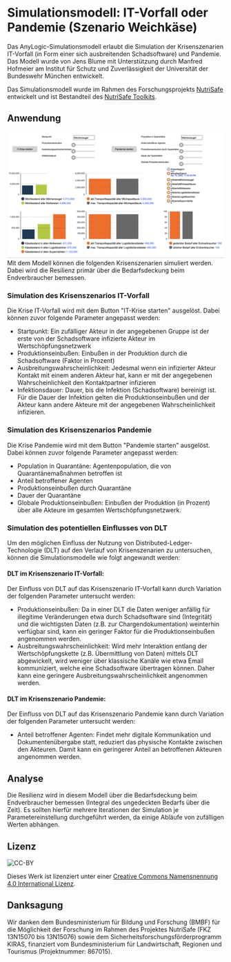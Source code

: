 # Simulationsmodell: IT-Vorfall oder Pandemie (Szenario Weichkäse)
Das AnyLogic-Simulationsmodell erlaubt die Simulation der Krisenszenarien IT-Vorfall (in Form einer sich ausbreitenden Schadsoftware) und Pandemie. Das Modell wurde von Jens Blume mit Unterstützung durch Manfred Hofmeier am Institut für Schutz und Zuverlässigkeit der Universität der Bundeswehr München entwickelt.

Das Simulationsmodell wurde im Rahmen des Forschungsprojekts [NutriSafe](https://nutrisafe.de) entwickelt und ist Bestandteil des [NutriSafe Toolkits](https://nutrisafe.de/toolkit).

## Anwendung
![Screenshot](../screenshots/mdl_screenshot_weichkaese_it-vorfall_pandemie.png)
Mit dem Modell können die folgenden Krisenszenarien simuliert werden. Dabei wird die Resilienz primär über die Bedarfsdeckung beim Endverbraucher bemessen.

### Simulation des Krisenszenarios IT-Vorfall
Die Krise IT-Vorfall wird mit dem Button "IT-Krise starten" ausgelöst. Dabei können zuvor folgende Parameter angepasst werden:

* Startpunkt: Ein zufälliger Akteur in der angegebenen Gruppe ist der erste von der Schadsoftware infizierte Akteur im Wertschöpfungsnetzwerk
* Produktionseinbußen: Einbußen in der Produktion durch die Schadsoftware (Faktor in Prozent)
* Ausbreitungswahrscheinlichkeit: Jedesmal wenn ein infizierter Akteur Kontakt mit einem anderen Akteur hat, kann er mit der angegebenen Wahrscheinlichkeit den Kontaktpartner infizieren
* Infektionsdauer: Dauer, bis die Infektion (Schadsoftware) bereinigt ist. Für die Dauer der Infektion gelten die Produktionseinbußen und der Akteur kann andere Akteure mit der angegebenen Wahrscheinlichkeit infizieren.

### Simulation des Krisenszenarios Pandemie
Die Krise Pandemie wird mit dem Button "Pandemie starten" ausgelöst. Dabei können zuvor folgende Parameter angepasst werden:

* Population in Quarantäne: Agentenpopulation, die von Quarantänemaßnahmen betroffen ist
* Anteil betroffener Agenten
* Produktionseinbußen durch Quarantäne
* Dauer der Quarantäne
* Globale Produktionseinbußen: Einbußen der Produktion (in Prozent) über alle Akteure im gesamten Wertschöpfungsnetzwerk.

### Simulation des potentiellen Einflusses von DLT
Um den möglichen Einfluss der Nutzung von Distributed-Ledger-Technologie (DLT) auf den Verlauf von Krisenszenarien zu untersuchen, können die Simulationsmodelle wie folgt angewandt werden:

#### DLT im Krisenszenario IT-Vorfall:
Der Einfluss von DLT auf das Krisenszenario IT-Vorfall kann durch Variation der folgenden Parameter untersucht werden:

* Produktionseinbußen: Da in einer DLT die Daten weniger anfällig für illegitime Veränderungen etwa durch Schadsoftware sind (Integrität) und die wichtigsten Daten (z.B. zur Chargendokumentation) weinterhin verfügbar sind, kann ein geringer Faktor für die Produktionseinbußen angenommen werden.
* Ausbreitungswahrscheinlichkeit: Wird mehr Interaktion entlang der Wertschöpfungskette (z.B. Übermittlung von Daten) mittels DLT abgewickelt, wird weniger über klassische Kanäle wie etwa Email kommuniziert, welche eine Schadsoftware übertragen können. Daher kann eine geringere Ausbreitungswahrscheinlichkeit angenommen werden.

#### DLT im Krisenszenario Pandemie:
Der Einfluss von DLT auf das Krisenszenario Pandemie kann durch Variation der folgenden Parameter untersucht werden:

* Anteil betroffener Agenten: Findet mehr digitale Kommunikation und Dokumentenübergabe statt, reduziert das physische Kontakte zwischen den Akteuren. Damit kann ein geringerer Anteil an betroffenen Akteuren angenommen werden.

## Analyse
Die Resilienz wird in diesem Modell über die Bedarfsdeckung beim Endverbraucher bemessen (Integral des ungedeckten Bedarfs über die Zeit). Es sollten hierfür mehrere Iterationen der Simulation je Parametereinstellung durchgeführt werden, da einige Abläufe von zufälligen Werten abhängen.

## Lizenz
![CC-BY](https://i.creativecommons.org/l/by/4.0/88x31.png)

Dieses Werk ist lizenziert unter einer [Creative Commons Namensnennung 4.0 International Lizenz](http://creativecommons.org/licenses/by/4.0/).

## Danksagung
Wir danken dem Bundesministerium für Bildung und Forschung (BMBF) für die Möglichkeit der Forschung im Rahmen des Projektes NutriSafe (FKZ 13N15070 bis 13N15076) sowie dem Sicherheitsforschungsförderprogramm KIRAS, finanziert vom Bundesministerium für Landwirtschaft, Regionen und Tourismus (Projektnummer: 867015).

